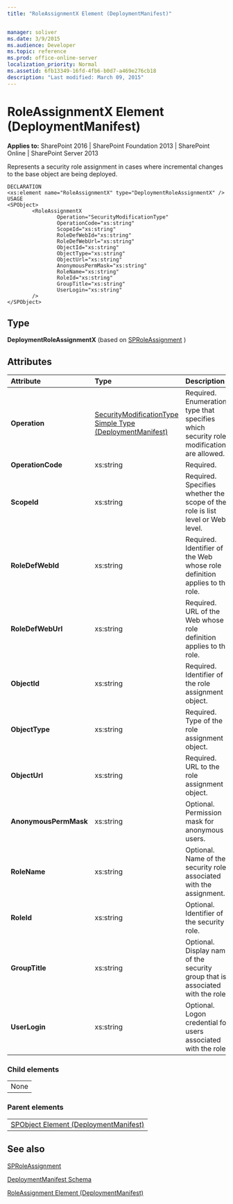 ```yaml
---
title: "RoleAssignmentX Element (DeploymentManifest)"


manager: soliver
ms.date: 3/9/2015
ms.audience: Developer
ms.topic: reference
ms.prod: office-online-server
localization_priority: Normal
ms.assetid: 6fb13349-16fd-4fb6-b0d7-a469e276cb18
description: "Last modified: March 09, 2015"
---
```


# RoleAssignmentX Element (DeploymentManifest)

 
  
 **Applies to:** SharePoint 2016 | SharePoint Foundation 2013 | SharePoint Online | SharePoint Server 2013 
  
Represents a security role assignment in cases where incremental changes to the base object are being deployed.
  
```
DECLARATION
<xs:element name="RoleAssignmentX" type="DeploymentRoleAssignmentX" />
USAGE
<SPObject>
        <RoleAssignmentX
                Operation="SecurityModificationType"
                OperationCode="xs:string"
                ScopeId="xs:string"
                RoleDefWebId="xs:string"
                RoleDefWebUrl="xs:string"
                ObjectId="xs:string"
                ObjectType="xs:string"
                ObjectUrl="xs:string"
                AnonymousPermMask="xs:string"
                RoleName="xs:string"
                RoleId="xs:string"
                GroupTitle="xs:string"
                UserLogin="xs:string"
        />
</SPObject>

```

## Type

 **DeploymentRoleAssignmentX** (based on [SPRoleAssignment](https://msdn.microsoft.com/library/Microsoft.SharePoint.SPRoleAssignment.aspx) ) 
  
## Attributes

|**Attribute**|**Type**|**Description**|
|:-----|:-----|:-----|
|**Operation** <br/> |[SecurityModificationType Simple Type (DeploymentManifest)](securitymodificationtype-simple-type-deploymentmanifest.md) <br/> |Required. Enumeration type that specifies which security role modifications are allowed.  <br/> |
|**OperationCode** <br/> |xs:string  <br/> |Required.  <br/> |
|**ScopeId** <br/> |xs:string  <br/> |Required. Specifies whether the scope of the role is list level or Web level.  <br/> |
|**RoleDefWebId** <br/> |xs:string  <br/> |Required. Identifier of the Web whose role definition applies to the role.  <br/> |
|**RoleDefWebUrl** <br/> |xs:string  <br/> |Required. URL of the Web whose role definition applies to the role.  <br/> |
|**ObjectId** <br/> |xs:string  <br/> |Required. Identifier of the role assignment object.  <br/> |
|**ObjectType** <br/> |xs:string  <br/> |Required. Type of the role assignment object.  <br/> |
|**ObjectUrl** <br/> |xs:string  <br/> |Required. URL to the role assignment object.  <br/> |
|**AnonymousPermMask** <br/> |xs:string  <br/> |Optional. Permission mask for anonymous users.  <br/> |
|**RoleName** <br/> |xs:string  <br/> |Optional. Name of the security role associated with the assignment.  <br/> |
|**RoleId** <br/> |xs:string  <br/> |Optional. Identifier of the security role.  <br/> |
|**GroupTitle** <br/> |xs:string  <br/> |Optional. Display name of the security group that is associated with the role.  <br/> |
|**UserLogin** <br/> |xs:string  <br/> |Optional. Logon credential for users associated with the role.  <br/> |
   
### Child elements

||
|:-----|
|None |
   
### Parent elements

||
|:-----|
|[SPObject Element (DeploymentManifest)](spobject-element-deploymentmanifest.md)
   
## See also



[SPRoleAssignment](https://msdn.microsoft.com/library/Microsoft.SharePoint.SPRoleAssignment.aspx)


[DeploymentManifest Schema](deploymentmanifest-schema.md)


[RoleAssignment Element (DeploymentManifest)](roleassignment-element-deploymentmanifest.md)

